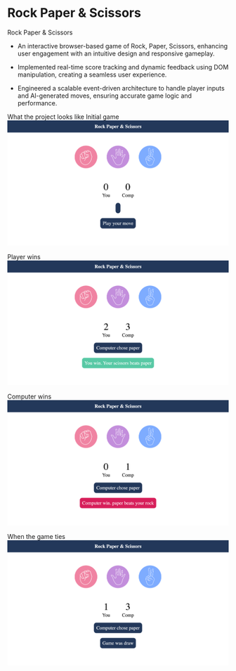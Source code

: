 # Rock Paper &amp; Scissors
Rock Paper &amp; Scissors
- An interactive browser-based game of Rock, Paper, Scissors, enhancing user engagement with an intuitive design and responsive gameplay.
  
- Implemented real-time score tracking and dynamic feedback using DOM manipulation, creating a seamless user experience.

- Engineered a scalable event-driven architecture to handle player inputs and AI-generated moves, ensuring accurate game logic and performance.

What the project looks like
Initial game
![Initial game board](imageFolder/InitialPage.png)

Player wins
![Player wins](imageFolder/PlayerWins.png)

Computer wins
![Player wins](imageFolder/ComputerWins.png)

When the game ties
![Game Ties](imageFolder/GameDraw.png)
